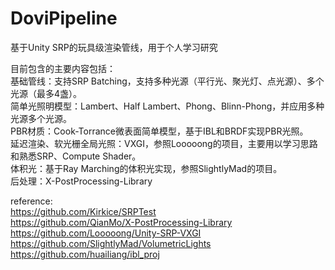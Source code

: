 # DoviPipeline
基于Unity SRP的玩具级渲染管线，用于个人学习研究

目前包含的主要内容包括：  
基础管线：支持SRP Batching，支持多种光源（平行光、聚光灯、点光源）、多个光源（最多4盏）。  
简单光照明模型：Lambert、Half Lambert、Phong、Blinn-Phong，并应用多种光源多个光源。  
PBR材质：Cook-Torrance微表面简单模型，基于IBL和BRDF实现PBR光照。  
延迟渲染、软光栅全局光照：VXGI，参照Looooong的项目，主要用以学习思路和熟悉SRP、Compute Shader。  
体积光：基于Ray Marching的体积光实现，参照SlightlyMad的项目。  
后处理：X-PostProcessing-Library

reference:  
https://github.com/Kirkice/SRPTest  
https://github.com/QianMo/X-PostProcessing-Library  
https://github.com/Looooong/Unity-SRP-VXGI  
https://github.com/SlightlyMad/VolumetricLights  
https://github.com/huailiang/ibl_proj
